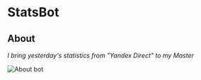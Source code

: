 # StatsBot

## About
*I bring yesterday's statistics from "Yandex Direct" to my Master*

![About bot](/Users/Vlad/Downloads/about.png)

